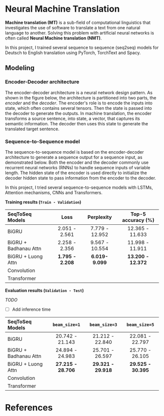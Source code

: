 # Neural Machine Translation

**Machine translation (MT)** is a sub-field of computational linguistics that investigates the use of software to translate a text from one natural language to another. Solving this problem with artificial neural networks is often called **Neural Machine translation (NMT)**.

In this project, I trained several sequence to sequence (seq2seq) models for Deutsch to English translation using PyTorch, TorchText and Spacy.

## Modeling

### Encoder-Decoder architecture

The encoder-decoder architecture is a neural network design pattern. As shown in the figure below, the architecture is partitioned into two parts, the *encoder* and the *decoder*. The encoder's role is to encode the inputs into state, which often contains several tensors. Then the state is passed into the decoder to generate the outputs. In machine translation, the encoder transforms a source sentence, into state, a vector, that captures its semantic information. The decoder then uses this state to generate the translated target sentence.

### Sequence-to-Sequence model

The sequence-to-sequence model is based on the encoder-decoder architecture to generate a sequence output for a sequence input, as demonstrated below. Both the encoder and the decoder commonly use recurrent neural networks (RNNs) to handle sequence inputs of variable length. The hidden state of the encoder is used directly to initialize the decoder hidden state to pass information from the encoder to the decoder.

In this project, I tried several sequence-to-sequence models with LSTMs, Attention mechanisms, CNNs and Transformers.

**Training results (`Train - Validation`)**

| SeqToSeq Models       | Loss                   | Perplexity             | Top-5 accuracy (%)         |
|:----------------------|:----------------------:|:----------------------:|:--------------------------:|
| BiGRU                 | 2.051 - 2.561          | 7.779 - 12.952         | 12.365 - 11.633            |
| BiGRU + Badhanau Attn | 2.258 - 2.356          | 9.567 - 10.554         | 11.998 - 11.911            |
| BiGRU + Luong Attn    | **1.795 - 2.208**      | **6.019- 9.099**       | **13.200 - 12.372**        |
| Convolution           |                        |                        |                            |
| Transformer           |                        |                        |                            |

**Evaluation results (`Validation - Test`)**

*TODO*

- [ ] Add inference time

| SeqToSeq Models       | `beam_size=1`       | `beam_size=3`       | `beam_size=5`       |
|:----------------------|:-------------------:|:-------------------:|:-------------------:|
| BiGRU                 | 20.742 - 21.143     | 21.212 - 22.840     | 22.081 - 22.797     |
| BiGRU + Badhanau Attn | 24.894 - 24.983     | 25.701 - 26.597     | 25.770 - 26.105     |
| BiGRU + Luong Attn    | **27.215 - 28.706** | **29.321 - 29.918** | **29.525 - 30.395** |
| Convolution           |                     |                     |                     |
| Transformer           |                     |                     |                     |

# References

